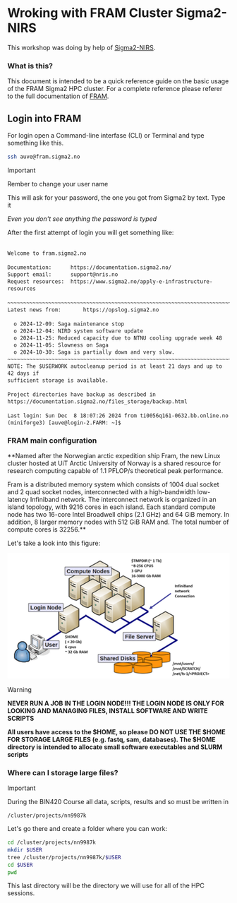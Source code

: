 # Wroking with FRAM Cluster Sigma2-NIRS

This workshop was doing by help of [Sigma2-NIRS](https://documentation.sigma2.no/index.html).

### What is this?

This document is intended to be a quick reference guide on the basic usage of the FRAM Sigma2 HPC cluster. For a complete reference please referer to the full documentation of [FRAM](https://documentation.sigma2.no/hpc_machines/fram.html).

## Login into FRAM

For login open a Command-line interfase (CLI) or Terminal  and type something like this. 

```bash
ssh auve@fram.sigma2.no
```
> [!Important]
> Rember to change your user name

This will ask for your password, the one you got from Sigma2 by text. Type it

*Even you don't see anything the password is typed*

After the first attempt of login you will get something like:

```

Welcome to fram.sigma2.no

Documentation:      https://documentation.sigma2.no/
Support email:      support@nris.no
Request resources:  https://www.sigma2.no/apply-e-infrastructure-resources

~~~~~~~~~~~~~~~~~~~~~~~~~~~~~~~~~~~~~~~~~~~~~~~~~~~~~~~~~~~~~~~~~~~~~~~~~~~~~~~
Latest news from:       https://opslog.sigma2.no

  o 2024-12-09: Saga maintenance stop
  o 2024-12-04: NIRD system software update
  o 2024-11-25: Reduced capacity due to NTNU cooling upgrade week 48
  o 2024-11-05: Slowness on Saga
  o 2024-10-30: Saga is partially down and very slow.
~~~~~~~~~~~~~~~~~~~~~~~~~~~~~~~~~~~~~~~~~~~~~~~~~~~~~~~~~~~~~~~~~~~~~~~~~~~~~~~
NOTE: The $USERWORK autocleanup period is at least 21 days and up to 42 days if
sufficient storage is available.

Project directories have backup as described in
https://documentation.sigma2.no/files_storage/backup.html

Last login: Sun Dec  8 18:07:26 2024 from ti0056q161-0632.bb.online.no
(miniforge3) [auve@login-2.FARM: ~]$
```
### FRAM main configuration 

**Named after the Norwegian arctic expedition ship Fram, the new Linux cluster hosted at UiT Arctic University of Norway is a shared resource for research computing capable of 1.1 PFLOP/s theoretical peak performance.

Fram is a distributed memory system which consists of 1004 dual socket and 2 quad socket nodes, interconnected with a high-bandwidth low-latency Infiniband network. The interconnect network is organized in an island topology, with 9216 cores in each island. Each standard compute node has two 16-core Intel Broadwell chips (2.1 GHz) and 64 GiB memory. In addition, 8 larger memory nodes with 512 GiB RAM and. The total number of compute cores is 32256.**

Let's take a look into this figure: 

![Cluster](https://github.com/TheMEMOLab/Bio326-NMBU/blob/main/images/cluster.png)

>[!Warning]
> **NEVER RUN A JOB IN THE LOGIN NODE!!! THE LOGIN NODE IS ONLY FOR LOOKING AND MANAGING FILES, INSTALL SOFTWARE AND WRITE SCRIPTS** 

**All users have access to the $HOME, so please DO NOT USE THE $HOME FOR STORAGE LARGE FILES (e.g. fastq, sam, databases). The $HOME directory is intended to allocate small software executables and SLURM scripts**

### Where can I storage large files? 

>[!Important]
> During the BIN420 Course all data, scripts, results and so must be written in
```
/cluster/projects/nn9987k
```

Let's go there and create a folder where you can work:


```bash
cd /cluster/projects/nn9987k
mkdir $USER
tree /cluster/projects/nn9987k/$USER
cd $USER
pwd
```

This last directory will be the directory we will use for all of the HPC sessions.

